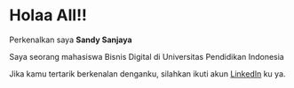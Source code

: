 # Holaa All!!

Perkenalkan saya **Sandy Sanjaya** <br> 

Saya seorang mahasiswa Bisnis Digital di Universitas Pendidikan Indonesia <br> 

Jika kamu tertarik berkenalan denganku, silahkan ikuti akun [LinkedIn](linkedin.com/in/sandy-sanjaya/) ku ya. 
